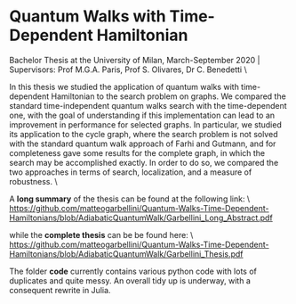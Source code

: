 # Quantum Walks with Time-Dependent Hamiltonian
Bachelor Thesis at the University of Milan, March-September 2020 | Supervisors: Prof M.G.A. Paris,  Prof S. Olivares, Dr C. Benedetti \\

In this thesis we studied the application of quantum walks with time-dependent Hamiltonian to the search problem on graphs. We compared the standard time-independent quantum walks search with the time-dependent one, with the goal of understanding if this implementation can lead to an improvement in performance for selected graphs. In particular, we studied its application to the cycle graph, where the search problem is not solved with the standard quantum walk approach of Farhi and Gutmann, and for completeness gave some results for the complete graph, in which the search may be accomplished exactly. In order to do so, we compared the two approaches in terms of search, localization, and a measure of robustness. \\

A **long summary** of the thesis can be found at the following link: \\
https://github.com/matteogarbellini/Quantum-Walks-Time-Dependent-Hamiltonians/blob/AdiabaticQuantumWalk/Garbellini_Long_Abstract.pdf

while the **complete thesis** can be be found here: \\
https://github.com/matteogarbellini/Quantum-Walks-Time-Dependent-Hamiltonians/blob/AdiabaticQuantumWalk/Garbellini_Thesis.pdf

The folder **code** currently contains various python code with lots of duplicates and quite messy. An overall tidy up is underway, with a consequent rewrite in Julia.
